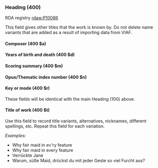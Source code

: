 ### Heading (400)
RDA registry [rdaw:P10086](http://www.rdaregistry.info/Elements/w/#P10086)

This field gives other titles that the work is known by. Do not delete name variants that are added as a result of importing data from VIAF.

#### Composer (400 $a)
#### Years of birth and death (400 $d)
#### Scoring summary (400 $m)
#### Opus/Thematic index number (400 $n)
#### Key or mode (400 $r)
These fields will be identical with the main Heading (100) above.

#### Title of work (400 $t)
Use this field to record title variants, alternatives, nicknames, different spellings, etc. Repeat this field for each
variation.

_Examples:_
- Why fair maid in ev'ry feature
- Why fair maid in every feature
- Verrückte Jane
- Warum, süße Maid, drückst du mit jeder Geste so viel Furcht aus?

